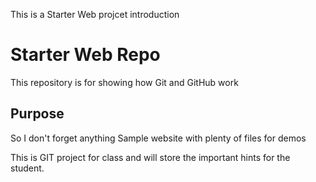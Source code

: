 This is a 
Starter Web projcet 
introduction
# Starter Web Repo

This repository is for showing how Git and GitHub work

## Purpose
So I don't forget anything
Sample website with plenty of files for demos

This is GIT project for class and will store the important hints for the student.